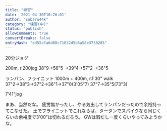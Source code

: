 ```yaml
---
title: "練習"
date: '2021-04-30T16:26:01'
author: "subaru44k"
category: "練習(中)"
status: "publish"
allowComments: true
convertBreaks: false
entryHash: "ed55cfa6d80c71032d5b6a58e3738285"
---
```

20分ジョグ

200m, r.200jog
38"9→56"5
→39"4→57"2
→36"5

ランパン、フライニット
1000m + 400m, r.1'30" walk
37"2→38"3→37"2→36"1→37"0(3'05"7)
37"7→35"5(73"3)

7'41"jog

まあ、当然だな。
疲労無かったし、やる気出してランパンだったので余裕持ってこなせた。
土でフライニットでこれならば、タータンでスパイクなら同じくらいの余裕度で3'00"は切れるだろう。
GWは暇だし一度くらいやってみようかな。
